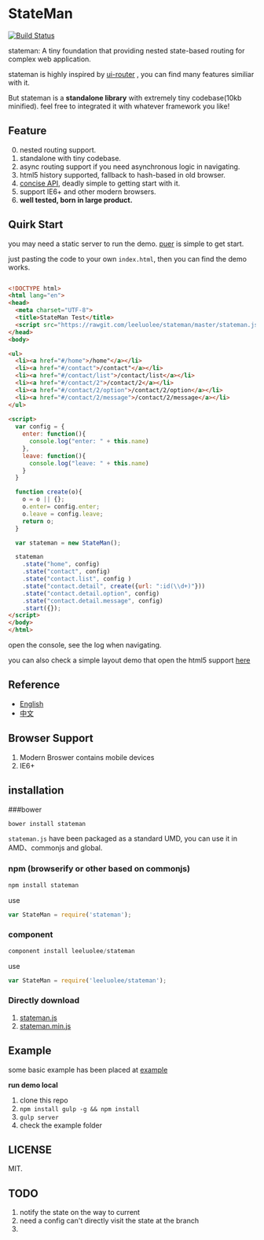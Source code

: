 StateMan
=======


[![Build Status](http://img.shields.io/travis/regularjs/regular/master.svg?style=flat-square)](http://travis-ci.org/regularjs/regular)


stateman: A tiny foundation that providing nested state-based routing for complex web application. 


stateman is highly inspired by [ui-router](https://github.com/angular-ui/ui-router) , you can find many features similiar with it. 

But stateman is a __standalone library__ with extremely tiny codebase(10kb minified). feel free to integrated it with whatever framework you like! 


## Feature

0. nested routing support.
1. standalone with tiny codebase.
2. async routing support if you need asynchronous logic in navigating. 
3. html5 history supported, fallback to hash-based in old browser. 
5. [concise API](https://github.com/leeluolee/stateman/tree/master/docs/API.md), deadly simple to getting start with it.
6. support IE6+ and other modern browsers.
7. __well tested, born in large product.__




## Quirk Start

you may need a static server to run the demo. [puer](https://github.com/leeluolee/puer) is simple to get start.

just pasting the code to your own `index.html`, then you can find the demo works. 

```html

<!DOCTYPE html>
<html lang="en">
<head>
  <meta charset="UTF-8">
  <title>StateMan Test</title>
  <script src="https://rawgit.com/leeluolee/stateman/master/stateman.js"></script>
</head>
<body>

<ul>
  <li><a href="#/home">/home"</a></li>
  <li><a href="#/contact">/contact"</a></li>
  <li><a href="#/contact/list">/contact/list</a></li>
  <li><a href="#/contact/2">/contact/2</a></li>
  <li><a href="#/contact/2/option">/contact/2/option</a></li>
  <li><a href="#/contact/2/message">/contact/2/message</a></li>
</ul>
  
<script>
  var config = {
    enter: function(){
      console.log("enter: " + this.name)
    },
    leave: function(){
      console.log("leave: " + this.name)
    }
  }

  function create(o){
    o = o || {};
    o.enter= config.enter;
    o.leave = config.leave;
    return o;
  }

  var stateman = new StateMan();

  stateman
    .state("home", config)
    .state("contact", config)
    .state("contact.list", config )
    .state("contact.detail", create({url: ":id(\\d+)"}))
    .state("contact.detail.option", config)
    .state("contact.detail.message", config)
    .start({});
</script>
</body>
</html>

```

open the console,  see the log when navigating.


you can also check a simple layout demo that open the html5 support [here](http://leeluolee.github.io/stateman/layout.html)

## Reference

- [English](https://github.com/leeluolee/stateman/tree/master/docs/API.md)
- [中文](https://github.com/leeluolee/stateman/tree/master/docs/API-zh.md)



## Browser Support 

1. Modern Broswer contains mobile devices
2. IE6+


## installation

###bower

```javascript
bower install stateman
```

`stateman.js` have been packaged as a standard UMD, you can use it in AMD、commonjs and global.

### npm (browserify or other based on commonjs)

```js
npm install stateman
```

use

```js
var StateMan = require('stateman');
```

### component

```js
component install leeluolee/stateman
```
use

```js
var StateMan = require('leeluolee/stateman');
```



### Directly download

1. [stateman.js](https://rawgit.com/leeluolee/stateman/master/stateman.js)
2. [stateman.min.js](https://rawgit.com/leeluolee/stateman/master/stateman.min.js)







## Example

some basic example has been placed at [example](https://github.com/leeluolee/stateman/tree/master/example)

__run demo local__

1. clone this repo
2. `npm install gulp -g && npm install`
3. `gulp server`
4.  check the example folder



## LICENSE

MIT.


## TODO

1. notify the state on the way to current 
2. need a config can't directly visit the state at the branch
3. 